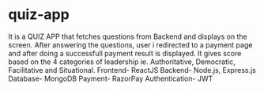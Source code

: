 # quiz-app
It is a QUIZ APP that fetches questions from Backend and displays on the screen. After answering the questions, user i redirected to a payment page and after doing a successfull payment result is displayed. It gives score based on the 4 categories of leadership ie. Authoritative, Democratic, Facilitative and Situational. 
Frontend- ReactJS
Backend- Node.js, Express.js
Database- MongoDB
Payment- RazorPay
Authentication- JWT
